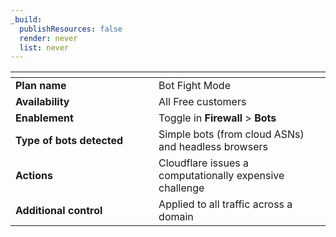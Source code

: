 ```yaml
---
_build:
  publishResources: false
  render: never
  list: never
---
```

<table>
  <thead>
    <tr>
      <th width="25%"></th>
      <th width="30%"></th>
    </tr>
  </thead>
  <tbody>
    <tr>
      <td>
        <b>Plan name</b>
      </td>
      <td>Bot Fight Mode</td>
    </tr>
    <tr>
      <td>
        <b>Availability</b>
      </td>
      <td>All Free customers</td>
    </tr>
    <tr>
      <td>
        <b>Enablement</b>
      </td>
      <td>
        Toggle in <b>Firewall</b> > <b>Bots</b>
      </td>
    </tr>
    <tr>
      <td>
        <b>Type of bots detected</b>
      </td>
      <td>Simple bots (from cloud ASNs) and headless browsers</td>
    </tr>
    <tr>
      <td>
        <b>Actions</b>
      </td>
      <td>Cloudflare issues a computationally expensive challenge</td>
    </tr>
    <tr>
      <td>
        <b>Additional control</b>
      </td>
      <td>Applied to all traffic across a domain</td>
    </tr>
  </tbody>
</table>

